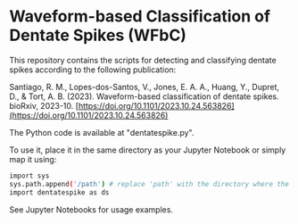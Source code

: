 # Waveform-based Classification of Dentate Spikes (WFbC)
This repository contains the scripts for detecting and classifying dentate spikes according to the following publication:

Santiago, R. M., Lopes-dos-Santos, V., Jones, E. A. A., Huang, Y., Dupret, D., & Tort, A. B. (2023). Waveform-based classification of dentate spikes. bioRxiv, 2023-10. [https://doi.org/10.1101/2023.10.24.563826](https://doi.org/10.1101/2023.10.24.563826)


The Python code is available at "dentatespike.py".

To use it, place it in the same directory as your Jupyter Notebook or simply map it using:
```sh
import sys
sys.path.append('/path') # replace 'path' with the directory where the file is located.
import dentatespike as ds
```

See Jupyter Notebooks for usage examples.
